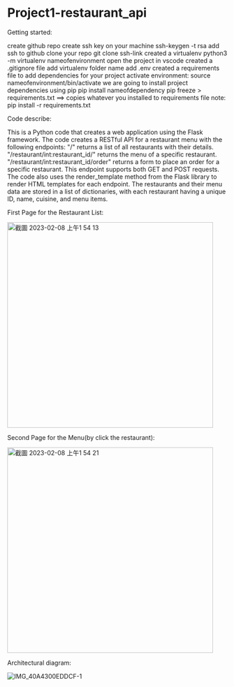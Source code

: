 # Project1-restaurant_api
Getting started:

create github repo
create ssh key on your machine
ssh-keygen -t rsa
add ssh to github
clone your repo git clone ssh-link
created a virtualenv 
python3 -m virtualenv nameofenvironment
open the project in vscode
created a .gitignore file add virtualenv folder name add .env
created a requirements file to add dependencies for your project
activate environment: source nameofenvironment/bin/activate
we are going to install project dependencies using pip 
pip install nameofdependency
pip freeze > requirements.txt ==> copies whatever you installed to requirements file
note: pip install -r requirements.txt


Code describe:

This is a Python code that creates a web application using the Flask framework. The code creates a RESTful API for a restaurant menu with the following endpoints:
"/" returns a list of all restaurants with their details.
"/restaurant/int:restaurant_id/" returns the menu of a specific restaurant.
"/restaurant/int:restaurant_id/order" returns a form to place an order for a specific restaurant. This endpoint supports both GET and POST requests.
The code also uses the render_template method from the Flask library to render HTML templates for each endpoint. The restaurants and their menu data are stored in a list of dictionaries, with each restaurant having a unique ID, name, cuisine, and menu items.

First Page for the Restaurant List:


<img width="471" alt="截圖 2023-02-08 上午1 54 13" src="https://user-images.githubusercontent.com/70717089/217460035-9d9ea00d-2485-48a2-90ae-06c95eb84401.png">

Second Page for the Menu(by click the restaurant):


<img width="471" alt="截圖 2023-02-08 上午1 54 21" src="https://user-images.githubusercontent.com/70717089/217460090-67cb4163-43d3-44b0-835b-9480c2bc3367.png">


Architectural diagram:


![IMG_40A4300EDDCF-1](https://user-images.githubusercontent.com/70717089/217460103-e049690b-e4bc-46b3-bad1-e59a25b7b2fd.jpeg)





